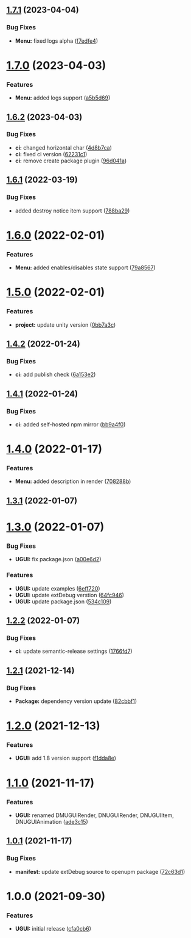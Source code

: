 ## [1.7.1](https://github.com/Iam1337/extDebug.UGUI/compare/v1.7.0...v1.7.1) (2023-04-04)


### Bug Fixes

* **Menu:** fixed logs alpha ([f7edfe4](https://github.com/Iam1337/extDebug.UGUI/commit/f7edfe477d869a1447abfd8e1f703cf6d26d70ea))

# [1.7.0](https://github.com/Iam1337/extDebug.UGUI/compare/v1.6.2...v1.7.0) (2023-04-03)


### Features

* **Menu:** added logs support ([a5b5d69](https://github.com/Iam1337/extDebug.UGUI/commit/a5b5d69ea624ddb9bd4b62738e77d1c3f833e255))

## [1.6.2](https://github.com/Iam1337/extDebug.UGUI/compare/v1.6.1...v1.6.2) (2023-04-03)


### Bug Fixes

* **ci:** changed horizontal char ([4d8b7ca](https://github.com/Iam1337/extDebug.UGUI/commit/4d8b7ca350ee55b1ce5df104e21d85909c5104bc))
* **ci:** fixed ci version ([62231c1](https://github.com/Iam1337/extDebug.UGUI/commit/62231c1b1e7a602dd5c3c8a1ecd1b72bb93a7145))
* **ci:** remove create package plugin ([96d041a](https://github.com/Iam1337/extDebug.UGUI/commit/96d041aaa1e8174efb196a350323340377634bfa))

## [1.6.1](https://github.com/Iam1337/extDebug.UGUI/compare/v1.6.0...v1.6.1) (2022-03-19)


### Bug Fixes

* added destroy notice item support ([788ba29](https://github.com/Iam1337/extDebug.UGUI/commit/788ba29be9136ef51afa6ebf0f9926c61e6df0e9))

# [1.6.0](https://github.com/Iam1337/extDebug.UGUI/compare/v1.5.0...v1.6.0) (2022-02-01)


### Features

* **Menu:** added enables/disables state support ([79a8567](https://github.com/Iam1337/extDebug.UGUI/commit/79a8567f55919d6d9cb12f085339d732d887e188))

# [1.5.0](https://github.com/Iam1337/extDebug.UGUI/compare/v1.4.2...v1.5.0) (2022-02-01)


### Features

* **project:** update unity version ([0bb7a3c](https://github.com/Iam1337/extDebug.UGUI/commit/0bb7a3c08ed19970654b11c443c601189bf7a272))

## [1.4.2](https://github.com/Iam1337/extDebug.UGUI/compare/v1.4.1...v1.4.2) (2022-01-24)


### Bug Fixes

* **ci:** add publish check ([6a153e2](https://github.com/Iam1337/extDebug.UGUI/commit/6a153e20aa29cc8d400e0ebbc23649ec32a82af5))

## [1.4.1](https://github.com/Iam1337/extDebug.UGUI/compare/v1.4.0...v1.4.1) (2022-01-24)


### Bug Fixes

* **ci:** added self-hosted npm mirror ([bb9a4f0](https://github.com/Iam1337/extDebug.UGUI/commit/bb9a4f010f5c18f7d20b4a2291be930165133a28))

# [1.4.0](https://github.com/Iam1337/extDebug.UGUI/compare/v1.3.1...v1.4.0) (2022-01-17)


### Features

* **Menu:** added description in render ([708288b](https://github.com/Iam1337/extDebug.UGUI/commit/708288be1d80baa282504174047e79790f3e4166))

## [1.3.1](https://github.com/Iam1337/extDebug.UGUI/compare/v1.3.0...v1.3.1) (2022-01-07)

# [1.3.0](https://github.com/Iam1337/extDebug.UGUI/compare/v1.2.2...v1.3.0) (2022-01-07)


### Bug Fixes

* **UGUI:** fix package.json ([a00e6d2](https://github.com/Iam1337/extDebug.UGUI/commit/a00e6d2b4aa3ade2ee9d6359a9067c08476bd91d))


### Features

* **UGUI:** update examples ([6eff720](https://github.com/Iam1337/extDebug.UGUI/commit/6eff7208b62aaa3052ee05ea1136cd7e0f653fc4))
* **UGUI:** update extDebug verstion ([64fc946](https://github.com/Iam1337/extDebug.UGUI/commit/64fc94688d69f200c8b9600b8735cc604e5f4be8))
* **UGUI:** update package.json ([534c109](https://github.com/Iam1337/extDebug.UGUI/commit/534c1097d7e142ceb6c437fa3fbd96daa393e5ad))

## [1.2.2](https://github.com/Iam1337/extDebug.UGUI/compare/v1.2.1...v1.2.2) (2022-01-07)


### Bug Fixes

* **ci:** update semantic-release settings ([1766fd7](https://github.com/Iam1337/extDebug.UGUI/commit/1766fd73660da69a3c99e2b974912767eea3ed6b))

## [1.2.1](https://github.com/Iam1337/extDebug.UGUI/compare/v1.2.0...v1.2.1) (2021-12-14)


### Bug Fixes

* **Package:** dependency version update ([82cbbf1](https://github.com/Iam1337/extDebug.UGUI/commit/82cbbf13aa834e64d04df6a63b62fe2c464f2c2d))

# [1.2.0](https://github.com/Iam1337/extDebug.UGUI/compare/v1.1.0...v1.2.0) (2021-12-13)


### Features

* **UGUI:** add 1.8 version support ([f1dda8e](https://github.com/Iam1337/extDebug.UGUI/commit/f1dda8e536a82ae8dff8108931abf7b7a3cd9ec9))

# [1.1.0](https://github.com/Iam1337/extDebug.UGUI/compare/v1.0.1...v1.1.0) (2021-11-17)


### Features

* **UGUI:** renamed DMUGUIRender, DNUGUIRender, DNUGUIItem, DNUGUIAnimation ([ade3c15](https://github.com/Iam1337/extDebug.UGUI/commit/ade3c15834ec0a6e631ad1eb8dd5ce07d02ec3e2))

## [1.0.1](https://github.com/Iam1337/extDebug.UGUI/compare/v1.0.0...v1.0.1) (2021-11-17)


### Bug Fixes

* **manifest:** update extDebug source to openupm package ([72c63d1](https://github.com/Iam1337/extDebug.UGUI/commit/72c63d1d50ae0ab7bb00f2b0328fb86f493c6a4a))

# 1.0.0 (2021-09-30)


### Features

* **UGUI:** initial release ([cfa0cb6](https://github.com/Iam1337/extDebug.UGUI/commit/cfa0cb6e500786ce081dcf0fcf7c43086776c05b))
